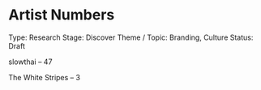 # Artist Numbers

Type: Research
Stage: Discover
Theme / Topic: Branding, Culture
Status: Draft

slowthai – 47

The White Stripes – 3